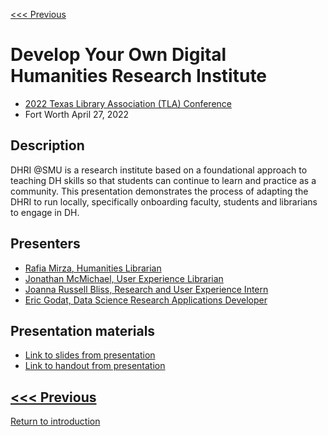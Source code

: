 [<<< Previous](2021.md) 

# Develop Your Own Digital Humanities Research Institute
- [2022 Texas Library Association (TLA) Conference](https://txla.org/wp-content/uploads/2022/04/TLA2022-FinalProgramUpdate_April.pdf)
- Fort Worth April 27, 2022

## Description
DHRI @SMU is a research institute based on a foundational approach to teaching DH skills so that students can continue to learn and practice as a community.  This presentation demonstrates the process of adapting the DHRI to run locally, specifically onboarding faculty, students and librarians to engage in DH.

##  Presenters
* [Rafia Mirza, Humanities Librarian](http://guides.smu.edu/prf.php?account_id=142826)
* [Jonathan McMichael, User Experience Librarian](http://guides.smu.edu/prf.php?account_id=104877)
* [Joanna Russell Bliss, Research and User Experience Intern](https://guides.smu.edu/prf.php?account_id=216831)
* [Eric Godat, Data Science Research Applications Developer](https://www.smu.edu/OIT/research)

## Presentation materials 
* [Link to slides from presentation](https://github.com/SouthernMethodistUniversity/previous/tree/master/sections/TLADHRI2022.pdf)
* [Link to handout from presentation](https://github.com/SouthernMethodistUniversity/previous/tree/master/sections/DHRIprep.pdf)


[<<< Previous](2021.md)
-----
[Return to introduction](https://github.com/SouthernMethodistUniversity/previous)


